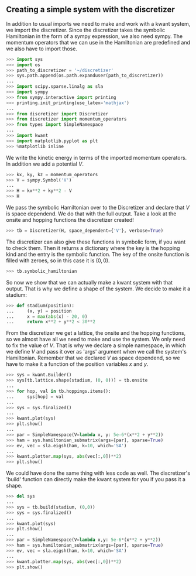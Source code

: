 ## Creating a simple system with the discretizer

In addition to usual imports we need to make and work with a kwant system, we import the discretizer. Since the discretizer takes the symbolic Hamiltonian in the form of a sympy expression, we also need sympy. The momentum operators that we can use in the Hamiltonian are predefined and we also have to import those.

```python
>>> import sys
>>> import os
>>> path_to_discretizer = '~/discretizer'
>>> sys.path.append(os.path.expanduser(path_to_discretizer))
...
>>> import scipy.sparse.linalg as sla
>>> import sympy
>>> from sympy.interactive import printing
>>> printing.init_printing(use_latex='mathjax')
...
>>> from discretizer import Discretizer
>>> from discretizer import momentum_operators
>>> from types import SimpleNamespace
...
>>> import kwant
>>> import matplotlib.pyplot as plt
>>> %matplotlib inline
```

We write the kinetic energy in terms of the imported momentum operators. In addition we add a potential $V$.

```python
>>> kx, ky, kz = momentum_operators
>>> V = sympy.Symbol('V')
...
>>> H = kx**2 + ky**2 - V
>>> H
```

We pass the symbolic Hamiltonian over to the Discretizer and declare that $V$ is space dependend. We do that with the full output. Take a look at the onsite and hopping functions the discretizer created!

```python
>>> tb = Discretizer(H, space_dependent={'V'}, verbose=True)
```

The discretizer can also give these functions in symbolic form, if you want to check them. Then it returns a dictionary where the key is the hopping kind and the entry is the symbolic function. The key of the onsite function is filled with zeroes, so in this case it is $(0, 0)$.

```python
>>> tb.symbolic_hamiltonian
```

So now we show that we can actually make a kwant system with that output. That is why we define a shape of the system. We decide to make it a stadium:

```python
>>> def stadium(position):
...     (x, y) = position
...     x = max(abs(x) - 20, 0)
...     return x**2 + y**2 < 30**2
```

From the discretizer we get a lattice, the onsite and the hopping functions, so we almost have all we need to make and use the system. We only need to fix the value of $V$. That is why we declare a simple namespace, in which we define $V$ and pass it over as 'args' argument when we call the system's Hamiltonian. Remember that we declared $V$ as space dependend, so we have to make it a function of the position variables $x$ and $y$.

```python
>>> sys = kwant.Builder()
>>> sys[tb.lattice.shape(stadium, (0, 0))] = tb.onsite
...
>>> for hop, val in tb.hoppings.items():
...     sys[hop] = val
...
>>> sys = sys.finalized()
...
>>> kwant.plot(sys)
>>> plt.show()
...
>>> par = SimpleNamespace(V=lambda x, y: 5e-6*(x**2 + y**2))
>>> ham = sys.hamiltonian_submatrix(args=[par], sparse=True)
>>> ev, vec = sla.eigsh(ham, k=10, which='SA')
...
>>> kwant.plotter.map(sys, abs(vec[:,0])**2)
>>> plt.show()
```

We could have done the same thing with less code as well. The discretizer's 'build' function can directly make the kwant system for you if you pass it a shape.

```python
>>> del sys
...
>>> sys = tb.build(stadium, (0,0))
>>> sys = sys.finalized()
...
>>> kwant.plot(sys)
>>> plt.show()
...
>>> par = SimpleNamespace(V=lambda x,y: 5e-6*(x**2 + y**2))
>>> ham = sys.hamiltonian_submatrix(args=[par], sparse=True)
>>> ev, vec = sla.eigsh(ham, k=10, which='SA')
...
>>> kwant.plotter.map(sys, abs(vec[:,0])**2)
>>> plt.show()
```
